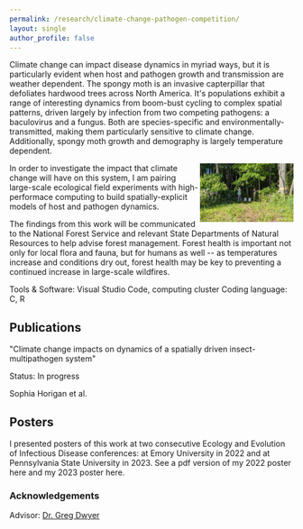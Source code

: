 ```yaml
---
permalink: /research/climate-change-pathogen-competition/
layout: single
author_profile: false
---
```

Climate change can impact disease dynamics in myriad ways, but it is particularly evident when host and pathogen growth and transmission are weather dependent. The spongy moth is an invasive capterpillar that defoliates hardwood trees across North America. It's populations exhibit a range of interesting dynamics from boom-bust cycling to complex spatial patterns, driven largely by infection from two competing pathogens: a baculovirus and a fungus. Both are species-specific and environmentally-transmitted, making them particularly sensitive to climate change. Additionally, spongy moth growth and demography is largely temperature dependent.

<img align="right" width="33%" margin-left="20px" src="/assets/images/carsophfield.jpg">

In order to investigate the impact that climate change will have on this system, I am pairing large-scale ecological field experiments with high-performace computing to build spatially-explicit models of host and pathogen dynamics. 

The findings from this work will be communicated to the National Forest Service and relevant State Departments of Natural Resources to help advise forest management. Forest health is important not only for local flora and fauna, but for humans as well -- as temperatures increase and conditions dry out, forest health may be key to preventing a continued increase in large-scale wildfires.

Tools & Software: Visual Studio Code, computing cluster
Coding language: C, R

## Publications
"Climate change impacts on dynamics of a spatially driven insect-multipathogen system"

Status: In progress

Sophia Horigan et al.

## Posters

I presented posters of this work at two consecutive Ecology and Evolution of Infectious Disease conferences: at Emory University in 2022 and at Pennsylvania State University in 2023. See a pdf version of my 2022 poster here and my 2023 poster here.

### Acknowledgements

Advisor: [Dr. Greg Dwyer](https://dwyerlab.uchicago.edu/)
